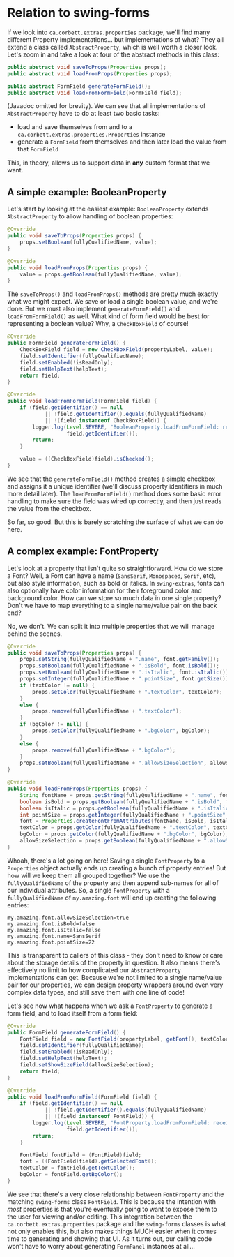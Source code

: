 # Relation to swing-forms

If we look into `ca.corbett.extras.properties` package, we'll find many different
Property implementations... but implementations of what? They all extend a class
called `AbstractProperty`, which is well worth a closer look. Let's zoom in and
take a look at four of the abstract methods in this class:

```java
public abstract void saveToProps(Properties props);
public abstract void loadFromProps(Properties props);

public abstract FormField generateFormField();
public abstract void loadFromFormField(FormField field);
```

(Javadoc omitted for brevity). We can see that all implementations of `AbstractProperty`
have to do at least two basic tasks:
- load and save themselves from and to a `ca.corbett.extras.properties.Properties` instance
- generate a `FormField` from themselves and then later load the value from that `FormField`

This, in theory, allows us to support data in **any** custom format that we want. 

## A simple example: BooleanProperty

Let's start by looking at the easiest example: `BooleanProperty` extends `AbstractProperty`
to allow handling of boolean properties:

```java
@Override
public void saveToProps(Properties props) {
    props.setBoolean(fullyQualifiedName, value);
}

@Override
public void loadFromProps(Properties props) {
    value = props.getBoolean(fullyQualifiedName, value);
}
```

The `saveToProps()` and `loadFromProps()` methods are pretty much exactly what we might expect.
We save or load a single boolean value, and we're done. But we must also implement
`generateFormField()` and `loadFromFormField()` as well. What kind of form field would be
best for representing a boolean value? Why, a `CheckBoxField` of course!

```java
@Override
public FormField generateFormField() {
    CheckBoxField field = new CheckBoxField(propertyLabel, value);
    field.setIdentifier(fullyQualifiedName);
    field.setEnabled(!isReadOnly);
    field.setHelpText(helpText);
    return field;
}

@Override
public void loadFromFormField(FormField field) {
    if (field.getIdentifier() == null
            || !field.getIdentifier().equals(fullyQualifiedName)
            || !(field instanceof CheckBoxField)) {
        logger.log(Level.SEVERE, "BooleanProperty.loadFromFormField: received the wrong field \"{0}\"",
                   field.getIdentifier());
        return;
    }

    value = ((CheckBoxField)field).isChecked();
}
```

We see that the `generateFormField()` method creates a simple checkbox and assigns it a unique 
identifier (we'll discuss property identifiers in much more detail later). The `loadFromFormField()`
method does some basic error handling to make sure the field was wired up correctly, and then 
just reads the value from the checkbox. 

So far, so good. But this is barely scratching the surface of what we can do here.

## A complex example: FontProperty

Let's look at a property that isn't quite so straightforward. How do we store a Font? Well,
a Font can have a name (`SansSerif`, `Monospaced`, `Serif`, etc), but also style information,
such as bold or italics. In `swing-extras`, fonts can also optionally have color information
for their foreground color and background color. How can we store so much data in one single
property? Don't we have to map everything to a single name/value pair on the back end?

No, we don't. We can split it into multiple properties that we will manage behind the scenes.

```java
@Override
public void saveToProps(Properties props) {
    props.setString(fullyQualifiedName + ".name", font.getFamily());
    props.setBoolean(fullyQualifiedName + ".isBold", font.isBold());
    props.setBoolean(fullyQualifiedName + ".isItalic", font.isItalic());
    props.setInteger(fullyQualifiedName + ".pointSize", font.getSize());
    if (textColor != null) {
        props.setColor(fullyQualifiedName + ".textColor", textColor);
    }
    else {
        props.remove(fullyQualifiedName + ".textColor");
    }
    if (bgColor != null) {
        props.setColor(fullyQualifiedName + ".bgColor", bgColor);
    }
    else {
        props.remove(fullyQualifiedName + ".bgColor");
    }
    props.setBoolean(fullyQualifiedName + ".allowSizeSelection", allowSizeSelection);
}

@Override
public void loadFromProps(Properties props) {
    String fontName = props.getString(fullyQualifiedName + ".name", font.getFamily());
    boolean isBold = props.getBoolean(fullyQualifiedName + ".isBold", font.isBold());
    boolean isItalic = props.getBoolean(fullyQualifiedName + ".isItalic", font.isItalic());
    int pointSize = props.getInteger(fullyQualifiedName + ".pointSize", font.getSize());
    font = Properties.createFontFromAttributes(fontName, isBold, isItalic, pointSize);
    textColor = props.getColor(fullyQualifiedName + ".textColor", textColor);
    bgColor = props.getColor(fullyQualifiedName + ".bgColor", bgColor);
    allowSizeSelection = props.getBoolean(fullyQualifiedName + ".allowSizeSelection", allowSizeSelection);
}
```

Whoah, there's a lot going on here! Saving a single `FontProperty` to a `Properties` object
actually ends up creating a bunch of property entries! But how will we keep them all grouped
together? We use the `fullyQualifiedName` of the property and then append sub-names for all
of our individual attributes. So, a single `FontProperty` with a `fullyQualifiedName` of
`my.amazing.font` will end up creating the following entries:

```properties
my.amazing.font.allowSizeSelection=true
my.amazing.font.isBold=false
my.amazing.font.isItalic=false
my.amazing.font.name=SansSerif
my.amazing.font.pointSize=22
```

This is transparent to callers of this class - they don't need to know or care about the storage details
of the property in question. It also means there's effectively no limit to how complicated our `AbstractProperty`
implementations can get. Because we're not limited to a single name/value pair for our properties, we can
design property wrappers around even very complex data types, and still save them with one line of code!

Let's see now what happens when we ask a `FontProperty` to generate a form field, and to load itself
from a form field:

```java
@Override
public FormField generateFormField() {
    FontField field = new FontField(propertyLabel, getFont(), textColor, bgColor);
    field.setIdentifier(fullyQualifiedName);
    field.setEnabled(!isReadOnly);
    field.setHelpText(helpText);
    field.setShowSizeField(allowSizeSelection);
    return field;
}

@Override
public void loadFromFormField(FormField field) {
    if (field.getIdentifier() == null
            || !field.getIdentifier().equals(fullyQualifiedName)
            || !(field instanceof FontField)) {
        logger.log(Level.SEVERE, "FontProperty.loadFromFormField: received the wrong field \"{0}\"",
                   field.getIdentifier());
        return;
    }

    FontField fontField = (FontField)field;
    font = ((FontField)field).getSelectedFont();
    textColor = fontField.getTextColor();
    bgColor = fontField.getBgColor();
}
```

We see that there's a very close relationship between `FontProperty` and the matching `swing-forms` class `FontField`.
This is because the intention with *most* properties is that you're eventually going to want to expose them
to the user for viewing and/or editing. This integration between the `ca.corbett.extras.properties` package
and the `swing-forms` classes is what not only enables this, but also makes things MUCH easier when it comes
time to generating and showing that UI. As it turns out, our calling code won't have to worry about 
generating `FormPanel` instances at all...
